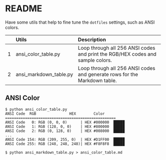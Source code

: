 # README

Have some utils that help to fine tune the `dotfiles` settings, such as ANSI colors.

|       | Utils | Description |
| ----: | :---- | :---------- |
| 1 | ansi_color_table.py | Loop through all 256 ANSI codes and print the RGB/HEX codes and sample colors. |
| 2 | ansi_markdown_table.py | Loop through all 256 ANSI codes and generate rows for the Markdown table. | 

## ANSI Color

```console
$ python ansi_color_table.py 
ANSI Code  RGB               HEX        Color
==================================================
ANSI Code   0: RGB (0, 0, 0)      | HEX #000000  █████
ANSI Code   1: RGB (128, 0, 0)    | HEX #800000  █████
ANSI Code   2: RGB (0, 128, 0)    | HEX #008000  █████
...
ANSI Code 154: RGB (209, 255, 0)  | HEX #D1FF00  █████
ANSI Code 255: RGB (248, 248, 248)| HEX #F8F8F8  █████
```

```console
$ python ansi_markdown_table.py > ansi_color_table.md
```

